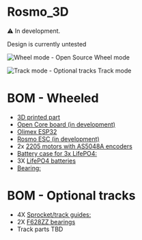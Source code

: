 # Rosmo_3D

:warning: In development. 

Design is currently untested

![Wheel mode - Open Source](https://github.com/rosmo-robot/Rosmo_3D/blob/main/wheel_mode.png)
Wheel mode

![Track mode - Optional tracks](https://github.com/rosmo-robot/Rosmo_3D/blob/main/track_mode.png)
Track mode

# BOM - Wheeled
* [3D printed part](https://github.com/rosmo-robot/Rosmo_3D/tree/main/v1_wheeled/3D_Print)
* [Open Core board (in development)](https://oshwlab.com/Rosmo/m5-proto)
* [Olimex ESP32](https://www.olimex.com/Products/IoT/ESP32/ESP32-DevKit-LiPo/open-source-hardware)
* [Rosmo ESC (in development)](https://github.com/rosmo-robot/Rosmo_ESC)
*	2x [2205 motors with AS5048A encoders](https://www.aliexpress.com/item/4000784118326.html)
*	[Battery case for 3x LifePO4:](https://www.aliexpress.com/item/4000980622098.html)
* 3X [LifePO4 batteries](https://www.aliexpress.com/item/1005002959027031.html)
*	[Bearing:]( https://www.aliexpress.com/item/32838128238.html)

# BOM - Optional tracks

* 4X [Sprocket/track guides:](https://www.aliexpress.com/item/32919997812.html)
* 2X [F628ZZ bearings](https://www.aliexpress.com/item/1171316093.html)
* Track parts TBD
